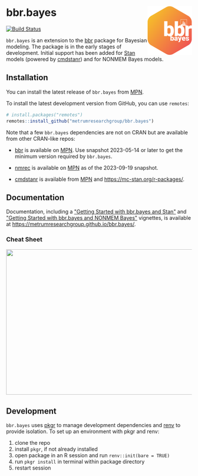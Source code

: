 
# bbr.bayes <a href='https://metrumresearchgroup.github.io/bbr.bayes'><img src = "man/figures/logo.png" align="right" /></a>

<!-- badges: start -->

[![Build Status](https://github-drone.metrumrg.com/api/badges/metrumresearchgroup/bbr.bayes/status.svg)](https://github-drone.metrumrg.com/metrumresearchgroup/bbr.bayes)
<!-- badges: end -->


`bbr.bayes` is an extension to the [bbr] package for Bayesian
modeling.  The package is in the early stages of development.  Initial
support has been added for [Stan] models (powered by [cmdstanr]) and
for NONMEM Bayes models.

## Installation

You can install the latest release of `bbr.bayes` from [MPN].

To install the latest development version from GitHub, you can use
`remotes`:

```R
# install.packages("remotes")
remotes::install_github("metrumresearchgroup/bbr.bayes")
```

Note that a few `bbr.bayes` dependencies are not on CRAN but are
available from other CRAN-like repos:

 * [bbr] is available on [MPN].  Use snapshot 2023-05-14 or later to
   get the minimum version required by `bbr.bayes`.

 * [nmrec] is available on [MPN] as of the 2023-09-19 snapshot.

 * [cmdstanr] is available from [MPN] and
   <https://mc-stan.org/r-packages/>.


## Documentation

Documentation, including a ["Getting Started with bbr.bayes and Stan"][gss]
and ["Getting Started with bbr.bayes and NONMEM Bayes"][gsn]
vignettes, is available at
<https://metrumresearchgroup.github.io/bbr.bayes/>.

### Cheat Sheet

<a href="https://metrumresearchgroup.github.io/cheatsheets/bbr_bayes_stan_cheat_sheet.pdf"><img src="https://metrumresearchgroup.github.io/cheatsheets/thumbnails/bbr_bayes_stan_cheat_sheet_thumbnail.png" width="700" height="395"/></a>

## Development

`bbr.bayes` uses [pkgr] to manage development dependencies and [renv]
to provide isolation. To set up an environment with pkgr and renv:

 1. clone the repo
 2. install `pkgr`, if not already installed
 3. open package in an R session and run `renv::init(bare = TRUE)`
 4. run `pkgr install` in terminal within package directory
 5. restart session

[bbr]: https://metrumresearchgroup.github.io/bbr
[cmdstanr]: https://mc-stan.org/cmdstanr/
[gsn]: https://metrumresearchgroup.github.io/bbr.bayes/articles/getting-started-nmbayes.html
[gss]: https://metrumresearchgroup.github.io/bbr.bayes/articles/getting-started-stan.html
[MPN]: https://mpn.metworx.com/docs/snapshots
[nmrec]: https://metrumresearchgroup.github.io/nmrec
[pkgr]: https://github.com/metrumresearchgroup/pkgr
[renv]: https://rstudio.github.io/renv/
[Stan]: https://mc-stan.org/
